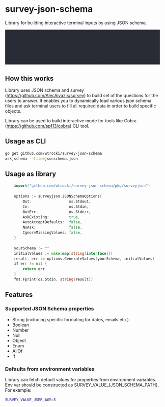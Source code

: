 # survey-json-schema

Library for building interactive terminal inputs by using JSON schema.

![surveyjson](./img/surveyjson.gif)

## How this works

Library uses JSON schema and survey (<https://github.com/AlecAivazis/survey>)
to build set of the questions for the users to answer. It enables you to dynamically load various
json schema files and ask terminal users to fill all required data in order to build specific objects.

Library can be used to build interactive mode for tools like Cobra (<https://github.com/spf13/cobra>) CLI tool.

## Usage as CLI

```bash
go get github.com/wtrocki/survey-json-schema
askjschema --file=jsonschema.json
```

## Usage as library

```go
    import("github.com/wtrocki/survey-json-schema/pkg/surveyjson")

    options := surveyjson.JSONSchemaOptions{
        Out:                 os.Stdout,
        In:                  os.Stdin,
        OutErr:              os.Stderr,
        AskExisting:         true,
        AutoAcceptDefaults:  false,
        NoAsk:               false,
        IgnoreMissingValues: false,
    }

    yourSchema := ""
    initialValues := make(map[string]interface{})
    result, err := options.GenerateValues(yourSchema, initialValues)
    if err != nil {
        return err
    }
    fmt.Fprint(os.Stdin, string(result))
```


## Features

### Supported JSON Schema properties

- String (including specific formating for dates, emails etc.)
- Boolean
- Number
- Null
- Object
- Enum
- AllOf
- If

### Defaults from environment variables

Library can fetch default values for properties from environment variables.
Env var should be constructed as SURVEY_VALUE_{JSON_SCHEMA_PATH}. 
For example:

```bash
SURVEY_VALUE_USER_AGE=3
```
